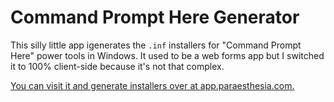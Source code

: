# Command Prompt Here Generator

This silly little app igenerates the `.inf` installers for "Command Prompt Here" power tools in Windows. It used to be a web forms app but I switched it to 100% client-side because it's not that complex.

[You can visit it and generate installers over at app.paraesthesia.com.](http://app.paraesthesia.com/CommandPromptHere/)
